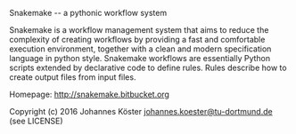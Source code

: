 Snakemake -- a pythonic workflow system

Snakemake is a workflow management system that aims to reduce the complexity of creating workflows by providing a fast and comfortable execution environment, together with a clean and modern specification language in python style. Snakemake workflows are essentially Python scripts extended by declarative code to define rules. Rules describe how to create output files from input files.

Homepage: http://snakemake.bitbucket.org

Copyright (c) 2016 Johannes Köster <johannes.koester@tu-dortmund.de> (see LICENSE)
